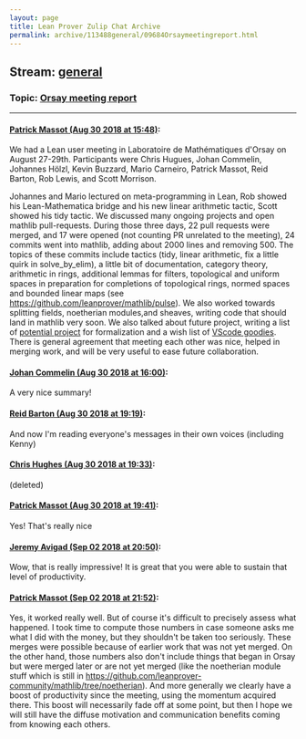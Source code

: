 ```yaml
---
layout: page
title: Lean Prover Zulip Chat Archive 
permalink: archive/113488general/09684Orsaymeetingreport.html
---
```


## Stream: [general](index.html)
### Topic: [Orsay meeting report](09684Orsaymeetingreport.html)

---

#### [Patrick Massot (Aug 30 2018 at 15:48)](https://leanprover.zulipchat.com/#narrow/stream/113488-general/topic/Orsay%20meeting%20report/near/133061127):
We had a Lean user meeting in Laboratoire de Mathématiques d'Orsay on August 27-29th. Participants were 
Chris Hugues, Johan Commelin, Johannes Hölzl, Kevin Buzzard, Mario Carneiro, Patrick Massot, Reid Barton, Rob Lewis, and Scott Morrison. 

Johannes and Mario lectured on meta-programming in Lean, Rob showed his Lean-Mathematica bridge and his new linear arithmetic tactic, Scott showed his tidy tactic. We discussed many ongoing projects and open mathlib pull-requests. During those three days, 22 pull requests were merged, and 17 were opened (not counting PR unrelated to the meeting), 24 commits went into mathlib, adding about 2000 lines and removing 500. The topics of these commits include tactics (tidy, linear arithmetic, fix a little quirk in solve_by_elim), a little bit of documentation, category theory, arithmetic in rings, additional lemmas for filters, topological and uniform spaces in preparation for completions of topological rings, normed spaces and bounded linear maps (see https://github.com/leanprover/mathlib/pulse). We also worked towards splitting fields, noetherian modules,and sheaves, writing code that should land in mathlib very soon. We also talked about future project, writing a list of [potential project](https://github.com/leanprover-community/mathlib/wiki/Potential-projects) for formalization and a wish list of [VScode goodies](https://github.com/leanprover-community/mathlib/wiki/VScode-goodies). There is general agreement that meeting each other was nice, helped in merging work, and will be very useful to ease future collaboration.

#### [Johan Commelin (Aug 30 2018 at 16:00)](https://leanprover.zulipchat.com/#narrow/stream/113488-general/topic/Orsay%20meeting%20report/near/133061914):
A very nice summary!

#### [Reid Barton (Aug 30 2018 at 19:19)](https://leanprover.zulipchat.com/#narrow/stream/113488-general/topic/Orsay%20meeting%20report/near/133073012):
And now I'm reading everyone's messages in their own voices (including Kenny)

#### [Chris Hughes (Aug 30 2018 at 19:33)](https://leanprover.zulipchat.com/#narrow/stream/113488-general/topic/Orsay%20meeting%20report/near/133073724):
(deleted)

#### [Patrick Massot (Aug 30 2018 at 19:41)](https://leanprover.zulipchat.com/#narrow/stream/113488-general/topic/Orsay%20meeting%20report/near/133074254):
Yes! That's really nice

#### [Jeremy Avigad (Sep 02 2018 at 20:50)](https://leanprover.zulipchat.com/#narrow/stream/113488-general/topic/Orsay%20meeting%20report/near/133224728):
Wow, that is really impressive! It is great that you were able to sustain that level of productivity.

#### [Patrick Massot (Sep 02 2018 at 21:52)](https://leanprover.zulipchat.com/#narrow/stream/113488-general/topic/Orsay%20meeting%20report/near/133226474):
Yes, it worked really well. But of course it's difficult to precisely assess what happened. I took time to compute those numbers in case someone asks me what I did with the money, but they shouldn't be taken too seriously. These merges were possible because of earlier work that was not yet merged. On the other hand, those numbers also don't include things that began in Orsay but were merged later or are not yet merged (like the noetherian module stuff which is still in https://github.com/leanprover-community/mathlib/tree/noetherian). And more generally we clearly have a boost of productivity since the meeting, using the momentum acquired there. This boost will necessarily fade off at some point, but then I hope we will still have the diffuse motivation and communication benefits coming from knowing each others.

